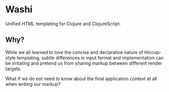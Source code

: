 # Washi

Unified HTML templating for Clojure and ClojureScript.

## Why?

While we all learned to love the concise and declarative nature of Hiccup-style
templating, subtle differences in input format and implementation can be
irritating and pretend us from sharing markup between different render targets.

What if we do not need to know about the final application context at all when
writing our markup?
